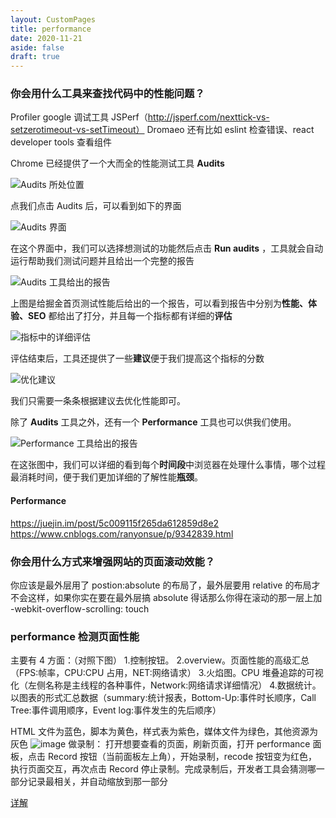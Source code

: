 ```yaml
---
layout: CustomPages
title: performance
date: 2020-11-21
aside: false
draft: true
---
```


### 你会用什么工具来查找代码中的性能问题？

Profiler
google 调试工具
JSPerf（http://jsperf.com/nexttick-vs-setzerotimeout-vs-setTimeout）
Dromaeo
还有比如 eslint 检查错误、react developer tools 查看组件

Chrome 已经提供了一个大而全的性能测试工具 **Audits**

![Audits 所处位置](https://wire.cdn-go.cn/wire-cdn/b23befc0/blog/images/16772c479b194d48.jpg)

点我们点击 Audits 后，可以看到如下的界面

![Audits 界面](https://wire.cdn-go.cn/wire-cdn/b23befc0/blog/images/16772c52e83d97c7.jpg)

在这个界面中，我们可以选择想测试的功能然后点击 **Run audits** ，工具就会自动运行帮助我们测试问题并且给出一个完整的报告

![Audits 工具给出的报告](https://wire.cdn-go.cn/wire-cdn/b23befc0/blog/images/16772ca3d13a68ab.jpg)

上图是给掘金首页测试性能后给出的一个报告，可以看到报告中分别为**性能、体验、SEO** 都给出了打分，并且每一个指标都有详细的**评估**

![指标中的详细评估](https://wire.cdn-go.cn/wire-cdn/b23befc0/blog/images/16772cae50f7eb81.jpg)

评估结束后，工具还提供了一些**建议**便于我们提高这个指标的分数

![优化建议](https://wire.cdn-go.cn/wire-cdn/b23befc0/blog/images/16772cbdcdaccf15.jpg)

我们只需要一条条根据建议去优化性能即可。

除了 **Audits** 工具之外，还有一个 **Performance** 工具也可以供我们使用。

![Performance 工具给出的报告](https://wire.cdn-go.cn/wire-cdn/b23befc0/blog/images/16772cf78a4fa18f.jpg)

在这张图中，我们可以详细的看到每个**时间段**中浏览器在处理什么事情，哪个过程最消耗时间，便于我们更加详细的了解性能**瓶颈**。

#### Performance

https://juejin.im/post/5c009115f265da612859d8e2
https://www.cnblogs.com/ranyonsue/p/9342839.html

### 你会用什么方式来增强网站的页面滚动效能？

你应该是最外层用了 postion:absolute 的布局了，最外层要用 relative 的布局才不会这样，如果你实在要在最外层搞 absolute 得话那么你得在滚动的那一层上加 -webkit-overflow-scrolling: touch

### performance 检测页面性能

主要有 4 方面：（对照下图） 1.控制按钮。
2.overview。页面性能的高级汇总（FPS:帧率，CPU:CPU 占用，NET:网络请求） 3.火焰图。CPU 堆叠追踪的可视化（左侧名称是主线程的各种事件，Network:网络请求详细情况） 4.数据统计。以图表的形式汇总数据（summary:统计报表，Bottom-Up:事件时长顺序，Call Tree:事件调用顺序，Event log:事件发生的先后顺序）

HTML 文件为蓝色，脚本为黄色，样式表为紫色，媒体文件为绿色，其他资源为灰色
![image](https://user-images.githubusercontent.com/21194931/56351282-5dd05580-61ff-11e9-939c-ddcbf6192719.png)
做录制：
打开想要查看的页面，刷新页面，打开 performance 面板，点击 Record 按钮（当前面板左上角），开始录制，recode 按钮变为红色，执行页面交互，再次点击 Record 停止录制。完成录制后，开发者工具会猜测哪一部分记录最相关，并自动缩放到那一部分

[详解](https://blog.csdn.net/kongduxue/article/details/82017491)
